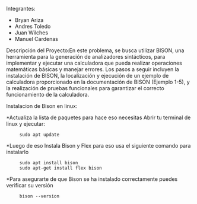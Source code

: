 Integrantes:

- Bryan Ariza
- Andres Toledo
- Juan Wilches
- Manuel Cardenas

Descripción del Proyecto:En este problema, se busca utilizar BISON, una herramienta para la generación de analizadores sintácticos, para implementar y ejecutar una calculadora que pueda realizar operaciones matemáticas básicas y manejar errores. Los pasos a seguir incluyen la instalación de BISON, la localización y ejecución de un ejemplo de calculadora proporcionado en la documentación de BISON (Ejemplo 1-5), y la realización de pruebas funcionales para garantizar el correcto funcionamiento de la calculadora.

Instalacion de Bison en linux:

*Actualiza la lista de paquetes para hace eso necesitas Abrir tu terminal de linux y ejecutar:

         sudo apt update
         
*Luego de eso Instala Bison y Flex para eso usa el siguiente comando para instalarlo 

         sudo apt install bison
         sudo apt-get install flex bison
         
*Para asegurarte de que Bison se ha instalado correctamente puedes verificar su versión



         bison --version
         
